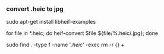 ### convert .heic to jpg

sudo apt-get install libheif-examples

for file in *.heic; do heif-convert $file ${file/%.heic/.jpg}; done

sudo find . -type f -name '*.heic*' -exec rm -r {} +

